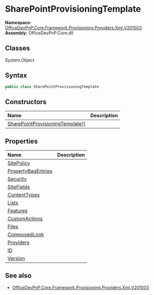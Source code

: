# SharePointProvisioningTemplate

**Namespace:** [OfficeDevPnP.Core.Framework.Provisioning.Providers.Xml.V201503](OfficeDevPnP.Core.Framework.Provisioning.Providers.Xml.V201503.md)  
**Assembly:** OfficeDevPnP.Core.dll  
## Classes
System.Object  
## Syntax
```C#
public class SharePointProvisioningTemplate
```
## Constructors
|**Name**|**Description**|
|:-----|:-----|
| [SharePointProvisioningTemplate()](SharePointProvisioningTemplateconstructor1details.md) | 
## Properties
|**Name**|**Description**|
|:-----|:-----|
| [SitePolicy](SharePointProvisioningTemplate.SitePolicy.md) | 
| [PropertyBagEntries](SharePointProvisioningTemplate.PropertyBagEntries.md) | 
| [Security](SharePointProvisioningTemplate.Security.md) | 
| [SiteFields](SharePointProvisioningTemplate.SiteFields.md) | 
| [ContentTypes](SharePointProvisioningTemplate.ContentTypes.md) | 
| [Lists](SharePointProvisioningTemplate.Lists.md) | 
| [Features](SharePointProvisioningTemplate.Features.md) | 
| [CustomActions](SharePointProvisioningTemplate.CustomActions.md) | 
| [Files](SharePointProvisioningTemplate.Files.md) | 
| [ComposedLook](SharePointProvisioningTemplate.ComposedLook.md) | 
| [Providers](SharePointProvisioningTemplate.Providers.md) | 
| [ID](SharePointProvisioningTemplate.ID.md) | 
| [Version](SharePointProvisioningTemplate.Version.md) | 
## See also
- [OfficeDevPnP.Core.Framework.Provisioning.Providers.Xml.V201503](OfficeDevPnP.Core.Framework.Provisioning.Providers.Xml.V201503.md)

